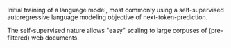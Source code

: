 Initial training of a language model, most commonly using a self-supervised autoregressive language modeling objective of next-token-prediction.

The self-supervised nature allows "easy" scaling to large corpuses of (pre-filtered) web documents.
